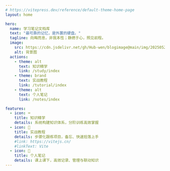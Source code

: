 ```yaml
---
# https://vitepress.dev/reference/default-theme-home-page
layout: home

hero:
  name: 学习笔记文档库
  text: "最可靠的记忆，是外置的硬盘。"
  tagline: 向晦而息，非我本性；静燃于心，照见前程。
  image:
    src: https://cdn.jsdelivr.net/gh/Hub-wen/blogimage@main/img/202505251927591.png
    alt: 背景图
  actions:
    - theme: alt
      text: 知识精学
      link: /study/index
    - theme: brand
      text: 实战教程
      link: /tutorial/index
    - theme: alt
      text: 个人笔记
      link: /notes/index  

features:
  - icon: ⌨️
    title: 知识精学
    details: 系统构建知识体系，分阶训练高效掌握
  - icon: 📐
    title: 实战教程
    details: 步骤化跟练项目，备忘、快速拾落上手
    #link: https://vitejs.cn/
    #linkText: Vite
  - icon: 📖
    title: 个人笔记
    details: 课上课下，高效记录、管理与联动知识
---
```


